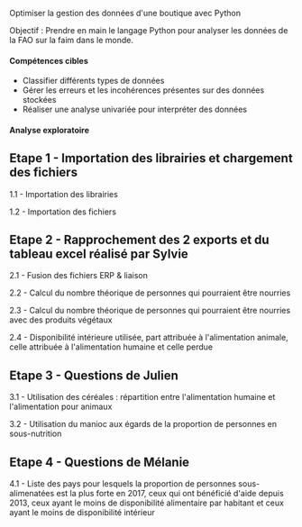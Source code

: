 Optimiser la gestion des données d'une boutique avec Python

Objectif : Prendre en main le langage Python pour analyser les données de la FAO sur la faim dans le monde.
#### Compétences cibles
  - Classifier différents types de données
  - Gérer les erreurs et les incohérences présentes sur des données stockées
  - Réaliser une analyse univariée pour interpréter des données
#### Analyse exploratoire
## Etape 1 - Importation des librairies et chargement des fichiers
1.1 - Importation des librairies

1.2 - Importation des fichiers

## Etape 2 - Rapprochement des 2 exports et du tableau excel réalisé par Sylvie
2.1 - Fusion des fichiers ERP & liaison

2.2 - Calcul du nombre théorique de personnes qui pourraient être nourries

2.3 - Calcul du nombre théorique de personnes qui pourraient être nourries avec des produits végétaux

2.4 - Disponibilité intérieure utilisée, part attribuée à l'alimentation animale, celle attribuée à l'alimentation humaine et celle perdue

## Etape 3 - Questions de Julien
3.1 - Utilisation des céréales : répartition entre l'alimentation humaine et l'alimentation pour animaux

3.2 - Utilisation du manioc aux égards de la proportion de personnes en sous-nutrition 

## Etape 4 - Questions de Mélanie
4.1 - Liste des pays pour lesquels la proportion de personnes sous-alimenatées est la plus forte en 2017, ceux qui ont bénéficié d'aide depuis 2013, ceux ayant le moins de disponibilité alimentaire par habitant et ceux ayant le moins de disponibilité intérieur
